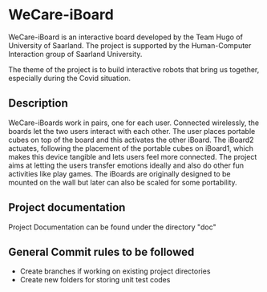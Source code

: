 # WeCare-iBoard
WeCare-iBoard is an interactive board developed by the Team Hugo of University of Saarland.
The project is supported by the Human-Computer Interaction group of Saarland University.

The theme of the project is to build interactive robots that bring us together, especially during the Covid situation.

## Description
WeCare-iBoards work in pairs, one for each user. Connected wirelessly, the boards let the two users interact with each other. The user places portable cubes on top of the board and this activates the other iBoard. The iBoard2 actuates, following the placement of the portable cubes on iBoard1, which makes this device tangible and lets users feel more connected. The project aims at letting the users transfer emotions ideally and also do other fun activities like play games. The iBoards are originally designed to be mounted on the wall but later can also be scaled for some portability. 


## Project documentation
Project Documentation can be found under the directory "doc"

## General Commit rules to be followed
* Create branches if working on existing project directories
* Create new folders for storing unit test codes 
